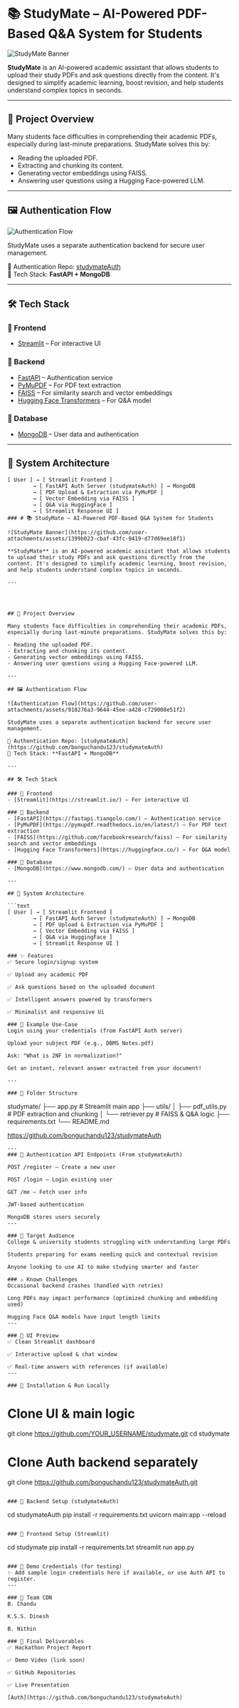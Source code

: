 # 📚 StudyMate – AI-Powered PDF-Based Q&A System for Students

![StudyMate Banner](https://github.com/user-attachments/assets/1399b023-cbaf-43fc-9419-d77d69ee18f1)

**StudyMate** is an AI-powered academic assistant that allows students to upload their study PDFs and ask questions directly from the content. It's designed to simplify academic learning, boost revision, and help students understand complex topics in seconds.

---



## 🧠 Project Overview

Many students face difficulties in comprehending their academic PDFs, especially during last-minute preparations. StudyMate solves this by:

- Reading the uploaded PDF.
- Extracting and chunking its content.
- Generating vector embeddings using FAISS.
- Answering user questions using a Hugging Face-powered LLM.

---

## 🖼️ Authentication Flow

![Authentication Flow](https://github.com/user-attachments/assets/910276a3-9644-45ee-a428-c729008e51f2)

StudyMate uses a separate authentication backend for secure user management.

🔐 Authentication Repo: [studymateAuth](https://github.com/bonguchandu123/studymateAuth)  
🔧 Tech Stack: **FastAPI + MongoDB**

---

## 🛠️ Tech Stack

### 🔹 Frontend
- [Streamlit](https://streamlit.io/) – For interactive UI

### 🔹 Backend
- [FastAPI](https://fastapi.tiangolo.com/) – Authentication service
- [PyMuPDF](https://pymupdf.readthedocs.io/en/latest/) – For PDF text extraction
- [FAISS](https://github.com/facebookresearch/faiss) – For similarity search and vector embeddings
- [Hugging Face Transformers](https://huggingface.co/) – For Q&A model

### 🔹 Database
- [MongoDB](https://www.mongodb.com/) – User data and authentication

---

## 🧩 System Architecture

```text
[ User ] → [ Streamlit Frontend ] 
        → [ FastAPI Auth Server (studymateAuth) ] → MongoDB
        → [ PDF Upload & Extraction via PyMuPDF ]
        → [ Vector Embedding via FAISS ]
        → [ Q&A via HuggingFace ]
        → [ Streamlit Response UI ]
### # 📚 StudyMate – AI-Powered PDF-Based Q&A System for Students

![StudyMate Banner](https://github.com/user-attachments/assets/1399b023-cbaf-43fc-9419-d77d69ee18f1)

**StudyMate** is an AI-powered academic assistant that allows students to upload their study PDFs and ask questions directly from the content. It's designed to simplify academic learning, boost revision, and help students understand complex topics in seconds.

---




## 🧠 Project Overview

Many students face difficulties in comprehending their academic PDFs, especially during last-minute preparations. StudyMate solves this by:

- Reading the uploaded PDF.
- Extracting and chunking its content.
- Generating vector embeddings using FAISS.
- Answering user questions using a Hugging Face-powered LLM.

---

## 🖼️ Authentication Flow

![Authentication Flow](https://github.com/user-attachments/assets/910276a3-9644-45ee-a428-c729008e51f2)

StudyMate uses a separate authentication backend for secure user management.

🔐 Authentication Repo: [studymateAuth](https://github.com/bonguchandu123/studymateAuth)  
🔧 Tech Stack: **FastAPI + MongoDB**

---

## 🛠️ Tech Stack

### 🔹 Frontend
- [Streamlit](https://streamlit.io/) – For interactive UI

### 🔹 Backend
- [FastAPI](https://fastapi.tiangolo.com/) – Authentication service
- [PyMuPDF](https://pymupdf.readthedocs.io/en/latest/) – For PDF text extraction
- [FAISS](https://github.com/facebookresearch/faiss) – For similarity search and vector embeddings
- [Hugging Face Transformers](https://huggingface.co/) – For Q&A model

### 🔹 Database
- [MongoDB](https://www.mongodb.com/) – User data and authentication

---

## 🧩 System Architecture

```text
[ User ] → [ Streamlit Frontend ] 
        → [ FastAPI Auth Server (studymateAuth) ] → MongoDB
        → [ PDF Upload & Extraction via PyMuPDF ]
        → [ Vector Embedding via FAISS ]
        → [ Q&A via HuggingFace ]
        → [ Streamlit Response UI ]

### ✨ Features
✅ Secure login/signup system

✅ Upload any academic PDF

✅ Ask questions based on the uploaded document

✅ Intelligent answers powered by transformers

✅ Minimalist and responsive Ui

### 🧪 Example Use-Case
Login using your credentials (from FastAPI Auth server)

Upload your subject PDF (e.g., DBMS Notes.pdf)

Ask: "What is 2NF in normalization?"

Get an instant, relevant answer extracted from your document!

---

### 📁 Folder Structure
```
studymate/
├── app.py                        # Streamlit main app
├── utils/
│   ├── pdf_utils.py              # PDF extraction and chunking
│   └── retriever.py              # FAISS & Q&A logic
├── requirements.txt
└── README.md

https://github.com/bonguchandu123/studymateAuth

```
---
### 🔑 Authentication API Endpoints (From studymateAuth)

POST /register – Create a new user

POST /login – Login existing user

GET /me – Fetch user info

JWT-based authentication

MongoDB stores users securely
---

### 🎯 Target Audience
College & university students struggling with understanding large PDFs

Students preparing for exams needing quick and contextual revision

Anyone looking to use AI to make studying smarter and faster

### ⚠️ Known Challenges
Occasional backend crashes (handled with retries)

Long PDFs may impact performance (optimized chunking and embedding used)

Hugging Face Q&A models have input length limits
---

### 📸 UI Preview
✅ Clean Streamlit dashboard

✅ Interactive upload & chat window

✅ Real-time answers with references (if available)
---

### 🧪 Installation & Run Locally
```
# Clone UI & main logic
git clone https://github.com/YOUR_USERNAME/studymate.git
cd studymate

# Clone Auth backend separately
git clone https://github.com/bonguchandu123/studymateAuth.git
```

### 🔹 Backend Setup (studymateAuth)

```
cd studymateAuth
pip install -r requirements.txt
uvicorn main:app --reload
```

### 🔹 Frontend Setup (Streamlit)
```
cd studymate
pip install -r requirements.txt
streamlit run app.py
```

### 🧪 Demo Credentials (for testing)
✨ Add sample login credentials here if available, or use Auth API to register.
---

### 👥 Team CDN
B. Chandu

K.S.S. Dinesh

B. Nithin

### 📌 Final Deliverables
✅ Hackathon Project Report

✅ Demo Video (link soon)

✅ GitHub Repositories

✅ Live Presentation

[Auth](https://github.com/bonguchandu123/studymateAuth)



